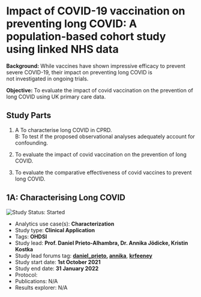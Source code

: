 # Impact of COVID-19 vaccination on preventing long COVID: A population-based cohort study using linked NHS data 

**Background:** While vaccines have shown impressive efficacy to prevent severe COVID-19, their impact on preventing long COVID is not investigated in ongoing trials.  

**Objective:** To evaluate the impact of covid vaccination on the prevention of long COVID using UK primary care data.

## Study Parts
1) A To characterise long COVID in CPRD. <Br>
  B: To test if the proposed observational analyses adequately account for confounding.

2) To evaluate the impact of covid vaccination on the prevention of long COVID.

3) To evaluate the comparative effectiveness of covid vaccines to prevent long COVID.   
  
## 1A: Characterising Long COVID
 <img src="https://img.shields.io/badge/Study%20Status-Started-blue.svg" alt="Study Status: Started">

- Analytics use case(s): **Characterization**
- Study type: **Clinical Application**
- Tags: **OHDSI**
- Study lead: **Prof. Daniel Prieto-Alhambra, Dr. Annika Jödicke, Kristin Kostka**
- Study lead forums tag: **[daniel_prieto](https://forums.ohdsi.org/u/daniel_prieto/summary), [annika](https://forums.ohdsi.org/u/annika)**, **[krfeeney](https://forums.ohdsi.org/u/krfeeney)**
- Study start date: **1st October 2021**
- Study end date: **31 January 2022**
- Protocol: 
- Publications: N/A
- Results explorer: N/A 
